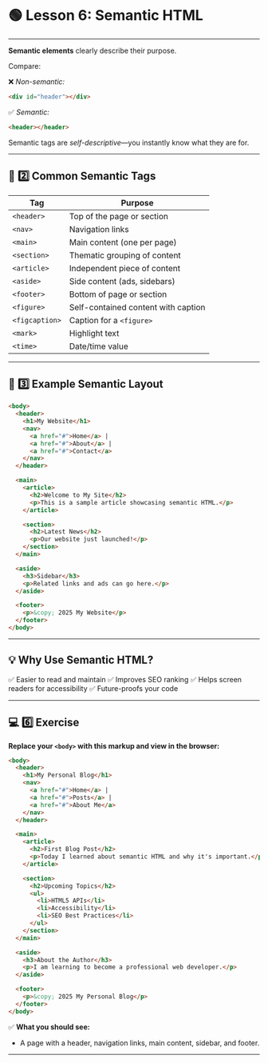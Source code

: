 # 🟢 **Lesson 6: Semantic HTML**

---
**Semantic elements** clearly describe their purpose.

Compare:

❌ *Non-semantic:*

```html
<div id="header"></div>
```

✅ *Semantic:*

```html
<header></header>
```

Semantic tags are *self-descriptive*—you instantly know what they are for.

---

## 📝 **2️⃣ Common Semantic Tags**

| Tag            | Purpose                             |
| -------------- | ----------------------------------- |
| `<header>`     | Top of the page or section          |
| `<nav>`        | Navigation links                    |
| `<main>`       | Main content (one per page)         |
| `<section>`    | Thematic grouping of content        |
| `<article>`    | Independent piece of content        |
| `<aside>`      | Side content (ads, sidebars)        |
| `<footer>`     | Bottom of page or section           |
| `<figure>`     | Self-contained content with caption |
| `<figcaption>` | Caption for a `<figure>`            |
| `<mark>`       | Highlight text                      |
| `<time>`       | Date/time value                     |

---

## 📝 **3️⃣ Example Semantic Layout**

```html
<body>
  <header>
    <h1>My Website</h1>
    <nav>
      <a href="#">Home</a> |
      <a href="#">About</a> |
      <a href="#">Contact</a>
    </nav>
  </header>

  <main>
    <article>
      <h2>Welcome to My Site</h2>
      <p>This is a sample article showcasing semantic HTML.</p>
    </article>

    <section>
      <h2>Latest News</h2>
      <p>Our website just launched!</p>
    </section>
  </main>

  <aside>
    <h3>Sidebar</h3>
    <p>Related links and ads can go here.</p>
  </aside>

  <footer>
    <p>&copy; 2025 My Website</p>
  </footer>
</body>
```

---

## 💡 **Why Use Semantic HTML?**

✅ Easier to read and maintain
✅ Improves SEO ranking
✅ Helps screen readers for accessibility
✅ Future-proofs your code

---

## 💻 **6️⃣ Exercise**

**Replace your `<body>` with this markup and view in the browser:**

```html
<body>
  <header>
    <h1>My Personal Blog</h1>
    <nav>
      <a href="#">Home</a> |
      <a href="#">Posts</a> |
      <a href="#">About Me</a>
    </nav>
  </header>

  <main>
    <article>
      <h2>First Blog Post</h2>
      <p>Today I learned about semantic HTML and why it's important.</p>
    </article>

    <section>
      <h2>Upcoming Topics</h2>
      <ul>
        <li>HTML5 APIs</li>
        <li>Accessibility</li>
        <li>SEO Best Practices</li>
      </ul>
    </section>
  </main>

  <aside>
    <h3>About the Author</h3>
    <p>I am learning to become a professional web developer.</p>
  </aside>

  <footer>
    <p>&copy; 2025 My Personal Blog</p>
  </footer>
</body>
```

✅ **What you should see:**

* A page with a header, navigation links, main content, sidebar, and footer.

---

